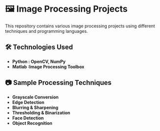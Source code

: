 # 🖼️ Image Processing Projects

This repository contains various image processing projects using different techniques and programming languages.

## 🛠 Technologies Used
- **Python : OpenCV, NumPy**
- **Matlab :Image Processing Toolbox**

## 📷 Sample Processing Techniques
- **Grayscale Conversion**
- **Edge Detection**
- **Blurring & Sharpening**
- **Thresholding & Binarization**
- **Face Detection**
- **Object Recognition**

